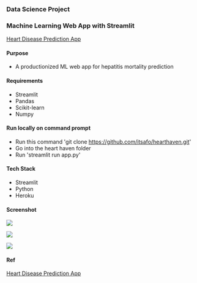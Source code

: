 ### Data Science Project
### Machine Learning Web App with Streamlit
[Heart Disease Prediction App](https://hearthaven.herokuapp.com)


#### Purpose
+ A productionized ML web app for hepatitis mortality prediction


#### Requirements
+ Streamlit
+ Pandas
+ Scikit-learn
+ Numpy


#### Run locally on command prompt
+ Run this command 'git clone https://github.com/itsafo/hearthaven.git'
+ Go into the heart haven folder
+ Run 'streamlit run app.py' 

#### Tech Stack
+ Streamlit
+ Python
+ Heroku

#### Screenshot
![](images/ml_streamlit_app01.png)



![](images/ml_streamlit_app02.png)



![](images/ml_streamlit_app03.png)




#### Ref
<a href="https://hearthaven.herokuapp.com" target="_blank">Heart Disease Prediction App</a>

